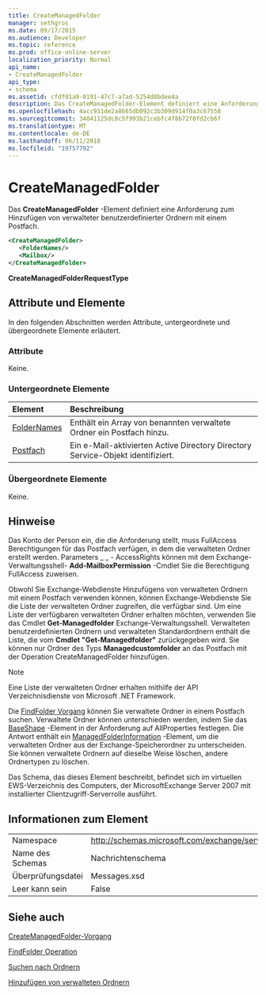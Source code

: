 ```yaml
---
title: CreateManagedFolder
manager: sethgros
ms.date: 09/17/2015
ms.audience: Developer
ms.topic: reference
ms.prod: office-online-server
localization_priority: Normal
api_name:
- CreateManagedFolder
api_type:
- schema
ms.assetid: cfdf01a9-0191-47c7-a7ad-5254d8bdee4a
description: Das CreateManagedFolder-Element definiert eine Anforderung zum Hinzufügen von verwalteter benutzerdefinierter Ordnern mit einem Postfach.
ms.openlocfilehash: 4acc931de2a8665db092c3b309d914f0a3c67558
ms.sourcegitcommit: 34041125dc8c5f993b21cebfc4f8b72f0fd2cb6f
ms.translationtype: MT
ms.contentlocale: de-DE
ms.lasthandoff: 06/11/2018
ms.locfileid: "19757792"
---
```

# <a name="createmanagedfolder"></a>CreateManagedFolder

Das **CreateManagedFolder** -Element definiert eine Anforderung zum Hinzufügen von verwalteter benutzerdefinierter Ordnern mit einem Postfach. 
  
```xml
<CreateManagedFolder>
   <FolderNames/>
   <Mailbox/>
</CreateManagedFolder>
```

 **CreateManagedFolderRequestType**
## <a name="attributes-and-elements"></a>Attribute und Elemente

In den folgenden Abschnitten werden Attribute, untergeordnete und übergeordnete Elemente erläutert.
  
### <a name="attributes"></a>Attribute

Keine.
  
### <a name="child-elements"></a>Untergeordnete Elemente

|**Element**|**Beschreibung**|
|:-----|:-----|
|[FolderNames](foldernames.md) <br/> |Enthält ein Array von benannten verwaltete Ordner ein Postfach hinzu.  <br/> |
|[Postfach](mailbox.md) <br/> |Ein e-Mail-aktivierten Active Directory Directory Service-Objekt identifiziert.  <br/> |
   
### <a name="parent-elements"></a>Übergeordnete Elemente

Keine.
  
## <a name="remarks"></a>Hinweise

Das Konto der Person ein, die die Anforderung stellt, muss FullAccess Berechtigungen für das Postfach verfügen, in dem die verwalteten Ordner erstellt werden. Parameters _ _ - AccessRights können mit dem Exchange-Verwaltungsshell- **Add-MailboxPermission** -Cmdlet Sie die Berechtigung FullAccess zuweisen. 
  
Obwohl Sie Exchange-Webdienste Hinzufügens von verwalteten Ordnern mit einem Postfach verwenden können, können Exchange-Webdienste Sie die Liste der verwalteten Ordner zugreifen, die verfügbar sind. Um eine Liste der verfügbaren verwalteten Ordner erhalten möchten, verwenden Sie das Cmdlet **Get-Managedfolder** Exchange-Verwaltungsshell. Verwalteten benutzerdefinierten Ordnern und verwalteten Standardordnern enthält die Liste, die vom **Cmdlet "Get-Managedfolder"** zurückgegeben wird. Sie können nur Ordner des Typs **Managedcustomfolder** an das Postfach mit der Operation CreateManagedFolder hinzufügen. 
  
> [!NOTE]
> Eine Liste der verwalteten Ordner erhalten mithilfe der API Verzeichnisdienste von Microsoft .NET Framework. 
  
Die [FindFolder Vorgang](findfolder-operation.md) können Sie verwaltete Ordner in einem Postfach suchen. Verwaltete Ordner können unterschieden werden, indem Sie das [BaseShape](baseshape.md) -Element in der Anforderung auf AllProperties festlegen. Die Antwort enthält ein [ManagedFolderInformation](managedfolderinformation.md) -Element, um die verwalteten Ordner aus der Exchange-Speicherordner zu unterscheiden. Sie können verwaltete Ordnern auf dieselbe Weise löschen, andere Ordnertypen zu löschen. 
  
Das Schema, das dieses Element beschreibt, befindet sich im virtuellen EWS-Verzeichnis des Computers, der MicrosoftExchange Server 2007 mit installierter Clientzugriff-Serverrolle ausführt.
  
## <a name="element-information"></a>Informationen zum Element

|||
|:-----|:-----|
|Namespace  <br/> |http://schemas.microsoft.com/exchange/services/2006/messages  <br/> |
|Name des Schemas  <br/> |Nachrichtenschema  <br/> |
|Überprüfungsdatei  <br/> |Messages.xsd  <br/> |
|Leer kann sein  <br/> |False  <br/> |
   
## <a name="see-also"></a>Siehe auch



[CreateManagedFolder-Vorgang](createmanagedfolder-operation.md)
  
[FindFolder Operation](findfolder-operation.md)


[Suchen nach Ordnern](http://msdn.microsoft.com/library/9124d868-017a-43f0-b915-5c0082cacec9%28Office.15%29.aspx)
  
[Hinzufügen von verwalteten Ordnern](http://msdn.microsoft.com/library/846658c6-7043-40fb-8439-19f97c2a967f%28Office.15%29.aspx)

